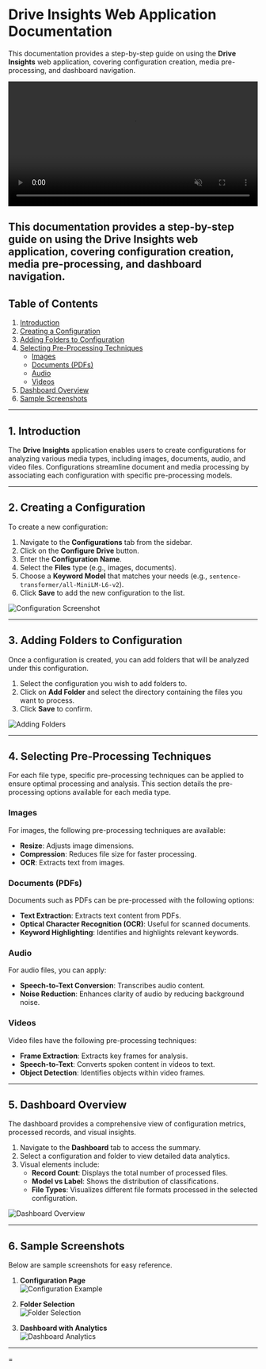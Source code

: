 
# Drive Insights Web Application Documentation

This documentation provides a step-by-step guide on using the **Drive Insights** web application, covering configuration creation, media pre-processing, and dashboard navigation.

<video controls autoplay loop muted width="100%">
    <source src="../images/Drives/DriveInsights_UIcut.mp4" type="video/mp4">
    Your browser does not support the video tag.
</video>



This documentation provides a step-by-step guide on using the **Drive Insights** web application, covering configuration creation, media pre-processing, and dashboard navigation.
---

## Table of Contents

1. [Introduction](#introduction)
2. [Creating a Configuration](#creating-a-configuration)
3. [Adding Folders to Configuration](#adding-folders-to-configuration)
4. [Selecting Pre-Processing Techniques](#selecting-pre-processing-techniques)
    - [Images](#images)
    - [Documents (PDFs)](#documents-pdfs)
    - [Audio](#audio)
    - [Videos](#videos)
5. [Dashboard Overview](#dashboard-overview)
6. [Sample Screenshots](#sample-screenshots)

---

## 1. Introduction

The **Drive Insights** application enables users to create configurations for analyzing various media types, including images, documents, audio, and video files. Configurations streamline document and media processing by associating each configuration with specific pre-processing models.

---

## 2. Creating a Configuration

To create a new configuration:

1. Navigate to the **Configurations** tab from the sidebar.
2. Click on the **Configure Drive** button.
3. Enter the **Configuration Name**.
4. Select the **Files** type (e.g., images, documents).
5. Choose a **Keyword Model** that matches your needs (e.g., `sentence-transformer/all-MiniLM-L6-v2`).
6. Click **Save** to add the new configuration to the list.

![Configuration Screenshot](../images/Drives/Picture1.png)

---

## 3. Adding Folders to Configuration

Once a configuration is created, you can add folders that will be analyzed under this configuration.

1. Select the configuration you wish to add folders to.
2. Click on **Add Folder** and select the directory containing the files you want to process.
3. Click **Save** to confirm.

![Adding Folders](../images/Drives/Picture%202.png)

---

## 4. Selecting Pre-Processing Techniques

For each file type, specific pre-processing techniques can be applied to ensure optimal processing and analysis. This section details the pre-processing options available for each media type.

### Images

For images, the following pre-processing techniques are available:

- **Resize**: Adjusts image dimensions.
- **Compression**: Reduces file size for faster processing.
- **OCR**: Extracts text from images.
<!-- 
![Image Pre-Processing](./images/Drives/Picture%203.png) -->

### Documents (PDFs)

Documents such as PDFs can be pre-processed with the following options:

- **Text Extraction**: Extracts text content from PDFs.
- **Optical Character Recognition (OCR)**: Useful for scanned documents.
- **Keyword Highlighting**: Identifies and highlights relevant keywords.
<!-- 
![PDF Pre-Processing](./images/Drives/Picture%204.png) -->

### Audio

For audio files, you can apply:

- **Speech-to-Text Conversion**: Transcribes audio content.
- **Noise Reduction**: Enhances clarity of audio by reducing background noise.

<!-- ![Audio Pre-Processing](./images/audio_preprocessing.png) -->

### Videos

Video files have the following pre-processing techniques:

- **Frame Extraction**: Extracts key frames for analysis.
- **Speech-to-Text**: Converts spoken content in videos to text.
- **Object Detection**: Identifies objects within video frames.

<!-- ![Video Pre-Processing](./images/video_preprocessing.png) -->

---

## 5. Dashboard Overview

The dashboard provides a comprehensive view of configuration metrics, processed records, and visual insights.

1. Navigate to the **Dashboard** tab to access the summary.
2. Select a configuration and folder to view detailed data analytics.
3. Visual elements include:
   - **Record Count**: Displays the total number of processed files.
   - **Model vs Label**: Shows the distribution of classifications.
   - **File Types**: Visualizes different file formats processed in the selected configuration.

![Dashboard Overview](../images/Drives/Picture%203.png)

---

## 6. Sample Screenshots

Below are sample screenshots for easy reference. 

1. **Configuration Page**  
   ![Configuration Example](../images/Drives/Picture%204.png)

2. **Folder Selection**  
   ![Folder Selection](../images/Drives/Picture%205.png)

3. **Dashboard with Analytics**  
   ![Dashboard Analytics](../images/Drives/Picture%206.png)

---
=